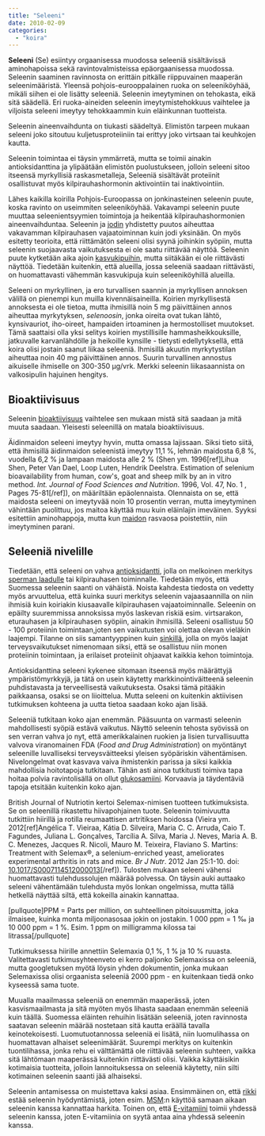 ```yaml
---
title: "Seleeni"
date: 2010-02-09
categories: 
  - "koira"
---
```


**Seleeni** (Se) esiintyy orgaanisessa muodossa seleeniä sisältävissä aminohapoissa sekä ravintovalmisteissa epäorgaanisessa muodossa. Seleenin saaminen ravinnosta on erittäin pitkälle riippuvainen maaperän seleenimääristä. Yleensä pohjois-eurooppalainen ruoka on seleeniköyhää, mikäli siihen ei ole lisätty seleeniä. Seleenin imeytyminen on tehokasta, eikä sitä säädellä. Eri ruoka-aineiden seleenin imeytymistehokkuus vaihtelee ja viljoista seleeni imeytyy tehokkaammin kuin eläinkunnan tuotteista.

<!--more-->

Seleenin aineenvaihdunta on tiukasti säädeltyä. Elimistön tarpeen mukaan seleeni joko sitoutuu kuljetusproteiiniin tai erittyy joko virtsaan tai keuhkojen kautta.

Seleenin toimintaa ei täysin ymmärretä, mutta se toimii ainakin antioksidanttina ja ylipäätään elimistön puolustukseen, jolloin seleeni sitoo itseensä myrkyllisiä raskasmetalleja, Seleeniä sisältävät proteiinit osallistuvat myös kilpirauhashormonin aktivointiin tai inaktivointiin.

Lähes kaikilla koirilla Pohjois-Euroopassa on jonkinasteinen seleenin puute, koska ravinto on useimmiten seleeniköyhää. Vakavampi seleenin puute muuttaa seleenientsyymien toimintoja ja heikentää kilpirauhashormonien aineenvaihduntaa. Seleenin ja [jodin](https://www.katiska.eu/tieto/koira-tarve-mineraali/jodi/ "Jodi") yhdistetty puutos aiheuttaa vakavamman kilpirauhasen vajaatoiminnan kuin jodi yksinään. On myös esitetty teorioita, että riittämätön seleeni olisi syynä joihinkin syöpiin, mutta seleenin suojaavasta vaikutuksesta ei ole saatu riittävää näyttöä. Seleenin puute kytketään aika ajoin [kasvukipuihin](https://www.katiska.eu/tieto/koira-pentu-kasvu/panoisteiitti/ "Panoisteiitti"), mutta siitäkään ei ole riittävästi näyttöä. Tiedetään kuitenkin, että alueilla, jossa seleeniä saadaan riittävästi, on huomattavasti vähemmän kasvukipuja kuin seleeniköyhillä alueilla.

Seleeni on myrkyllinen, ja ero turvallisen saannin ja myrkyllisen annoksen välillä on pienempi kun muilla kivennäisaineilla. Koirien myrkyllisestä annoksesta ei ole tietoa, mutta ihmisillä noin 5 mg päivittäinen annos aiheuttaa myrkytyksen, _selenoosin_, jonka oireita ovat tukan lähtö, kynsivauriot, iho-oireet, hampaiden irtoaminen ja hermostolliset muutokset. Tämä saattaisi olla yksi selitys koirien mystillisille hammasheikkouksille, jatkuvalle karvanlähdölle ja heikoille kynsille - tietysti edellytyksellä, että koira olisi jostain saanut liikaa seleeniä. Ihmisillä akuutin myrkytystilan aiheuttaa noin 40 mg päivittäinen annos. Suurin turvallinen annostus aikuiselle ihmiselle on 300-350 µg/vrk. Merkki seleenin liikasaannista on valkosipulin hajuinen hengitys.

## Bioaktiivisuus

Seleenin [bioaktiivisuus](https://www.katiska.eu/tieto/koira-tarve-yleinen/biosaatavuus/ "Biosaatavuus") vaihtelee sen mukaan mistä sitä saadaan ja mitä muuta saadaan. Yleisesti seleenillä on matala bioaktiivisuus.

Äidinmaidon seleeni imeytyy hyvin, mutta omassa lajissaan. Siksi tieto siitä, että ihmisillä äidinmaidon seleenistä imeytyy 11,1 %, lehmän maidosta 6,8 %, vuodella 6,2 % ja lampaan maidosta alle 2 % (Shen ym. 1996\[ref\]Lihua Shen, Peter Van Dael, Loop Luten, Hendrik Deelstra. Estimation of selenium bioavailability from human, cow's, goat and sheep milk by an in vitro method. _Int. Journal of Food Sciences and Nutrition_. 1996, Vol. 47, No. 1 , Pages 75-81\[/ref\]), on määriltään epäolennaista. Olennaista on se, että maidosta seleeni on imeytyvää noin 10 prosentin verran, mutta imeytyminen vähintään puolittuu, jos maitoa käyttää muu kuin eläinlajin imeväinen. Syyksi esitettiin aminohappoja, mutta kun [maidon](https://www.katiska.eu/tieto/koira-raakaruokinta-raaka-aineet/maito/ "Maito") rasvaosa poistettiin, niin imeytyminen parani.

## Seleeniä nivelille

Tiedetään, että seleeni on vahva [antioksidantti](https://www.katiska.eu/tieto/koira-tarve-vitamiini/antioksidantit/), jolla on melkoinen merkitys [sperman laadulle](https://www.katiska.eu/tieto/uros/sperma-kuntoon-lisilla/) tai kilpirauhasen toiminnalle. Tiedetään myös, että Suomessa seleenin saanti on vähäistä. Noista kahdesta tiedosta on vedetty myös arvuuttelua, että kuinka suuri merkitys seleenin vajaasaannilla on niin ihmisiä kuin koiriakin kiusaavalle kilpirauhasen vajaatoiminnalle. Seleenin on epäilty suuremmissa annoksissa myös laskevan riskiä esim. virtsarakon, eturauhasen ja kilpirauhasen syöpiin, ainakin ihmisillä. Seleeni osallistuu 50 - 100 proteiinin toimintaan,joten sen vaikutusten voi olettaa olevan vieläkin laajempi. Tilanne on siis samantyyppinen kuin [sinkillä](https://www.katiska.eu/tieto/sinkki/sinkki/ "Sinkki"), jolla on myös laajat terveysvaikutukset nimenomaan siksi, että se osallistuu niin monen proteiinin toimintaan, ja erilaiset proteiinit ohjaavat kaikkia kehon toimintoja.

Antioksidanttina seleeni kykenee sitomaan itseensä myös määrättyjä ympäristömyrkkyjä, ja tätä on usein käytetty markkinointiväitteenä seleenin puhdistavasta ja terveellisestä vaikutuksesta. Osaksi tämä pitääkin paikkaansa, osaksi se on liioittelua. Mutta seleeni on kuitenkin aktiivisen tutkimuksen kohteena ja uutta tietoa saadaan koko ajan lisää.

Seleeniä tutkitaan koko ajan enemmän. Pääsuunta on varmasti seleenin mahdollisesti syöpiä estävä vaikutus. Näyttö seleenin tehosta syövissä on sen verran vahva jo nyt, että amerikkalainen ruokien ja lisien turvallisuutta valvova viranomainen FDA (_Food and Drug Administration_) on myöntänyt seleenille luvalliseksi terveysväitteeksi yleisen syöpäriskin vähentämisen. Nivelongelmat ovat kasvava vaiva ihmistenkin parissa ja siksi kaikkia mahdollisia hoitotapoja tutkitaan. Tähän asti ainoa tutkitusti toimiva tapa hoitaa polvia ravintolisällä on ollut [glukosamiini](https://www.katiska.eu/tieto/koira-nivelet/glukosamiini/ "Glukosamiini"). Korvaavia ja täydentäviä tapoja etsitään kuitenkin koko ajan.

British Journal of Nutriotin kertoi Selemax-nimisen tuotteen tutkimuksista. Se on seleenillä rikastettu hiivapohjainen tuote. Seleenin toimivuutta tutkittiin hiirillä ja rotilla reumaattisen artritiksen hoidossa (Vieira ym. 2012\[ref\]Angélica T. Vieiraa, Kátia D. Silveira, Maria C. C. Arruda, Caio T. Fagundes, Juliana L. Gonçalves, Tarcília A. Silva, Maria J. Neves, Maria A. B. C. Menezes, Jacques R. Nicoli, Mauro M. Teixeira, Flaviano S. Martins: Treatment with Selemax®, a selenium-enriched yeast, ameliorates experimental arthritis in rats and mice. _Br J Nutr_. 2012 Jan 25:1-10. doi: [10.1017/S0007114512000013](http://www.ncbi.nlm.nih.gov/pubmed/22273003)\[/ref\]). Tulosten mukaan seleeni vähensi huomattavasti tulehdussolujen määrää polvessa. On täysin auki auttaako seleeni vähentämään tulehdusta myös lonkan ongelmissa, mutta tällä hetkellä näyttää siltä, että kokeilla ainakin kannattaa.

\[pullquote\]PPM = Parts per million, on suhteellinen pitoisuusmitta, joka ilmaisee, kuinka monta miljoonasosaa jokin on jostakin. 1 000 ppm = 1 ‰ ja 10 000 ppm = 1 %. Esim. 1 ppm on milligramma kilossa tai litrassa\[/pullquote\]

Tutkimuksessa hiirille annettiin Selemaxia 0,1 %, 1 % ja 10 % ruuasta. Valitettavasti tutkimusyhteenveto ei kerro paljonko Selemaxissa on seleeniä, mutta googletuksen myötä löysin yhden dokumentin, jonka mukaan Selemaxissa olisi orgaanista seleeniä 2000 ppm - en kuitenkaan tiedä onko kyseessä sama tuote.

Muualla maailmassa seleeniä on enemmän maaperässä, joten kasvismaailmasta ja sitä myöten myös lihasta saadaan enemmän seleeniä kuin täällä. Suomessa eläinten rehuihin lisätään seleeniä, joten ravinnosta saatavan seleenin määrää nostetaan sitä kautta eräällä tavalla keinotekoisesti. Luomutuotannossa seleeniä ei lisätä, niin luomulihassa on huomattavan alhaiset seleenimäärät. Suurempi merkitys on kuitenkin tuontilihassa, jonka rehu ei välttämättä ole riittävää seleenin suhteen, vaikka sitä lähtömaan maaperässä kuitenkin riittävästi olisi. Vaikka käyttäisikin kotimaisia tuotteita, jolloin lannoituksessa on seleeniä käytetty, niin silti kotimainen seleenin saanti jää alhaiseksi.

Seleenin antamisessa on muistettava kaksi asiaa. Ensimmäinen on, että [rikki](https://www.katiska.eu/tieto/aminohapot/metioniini/) estää seleenin hyödyntämistä, joten esim. [MSM](https://www.katiska.eu/tieto/koira-nivelet/msm/):n käyttöä samaan aikaan seleenin kanssa kannattaa harkita. Toinen on, että [E-vitamiini](https://www.katiska.eu/tieto/e-vitamiini/koira-e-vitamiini/ "E-vitamiini") toimii yhdessä seleenin kanssa, joten E-vitamiinia on syytä antaa aina yhdessä seleenin kanssa.
